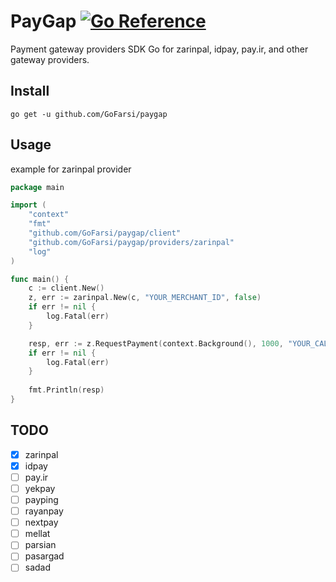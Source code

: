 # PayGap [![Go Reference](https://pkg.go.dev/badge/github.com/GoFarsi/paygap.svg)](https://pkg.go.dev/github.com/GoFarsi/paygap)
Payment gateway providers SDK Go for zarinpal, idpay, pay.ir, and other gateway providers.

## Install

```shell
go get -u github.com/GoFarsi/paygap
```

## Usage

example for zarinpal provider

```go
package main

import (
	"context"
	"fmt"
	"github.com/GoFarsi/paygap/client"
	"github.com/GoFarsi/paygap/providers/zarinpal"
	"log"
)

func main() {
	c := client.New()
	z, err := zarinpal.New(c, "YOUR_MERCHANT_ID", false)
	if err != nil {
		log.Fatal(err)
	}

	resp, err := z.RequestPayment(context.Background(), 1000, "YOUR_CALL_BACK", "YOUR_CURRENCY", "description", nil)
	if err != nil {
		log.Fatal(err)
	}
	
	fmt.Println(resp)
}
```

## TODO

- [x] zarinpal
- [x] idpay
- [ ] pay.ir
- [ ] yekpay
- [ ] payping
- [ ] rayanpay
- [ ] nextpay
- [ ] mellat
- [ ] parsian
- [ ] pasargad
- [ ] sadad
